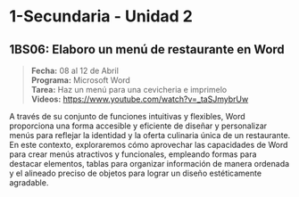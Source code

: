 # 1-Secundaria - Unidad 2

## 1BS06: Elaboro un menú de restaurante en Word

> <i class="bi bi-calendar"></i> **Fecha:** 08 al 12 de Abril<br><i class="bi bi-laptop"></i> **Programa:** Microsoft Word <br><i class="bi bi-clipboard-check"></i> **Tarea:** Haz un menú para una cevicheria e imprimelo <br><i class="bi bi-youtube txt-red"></i> **Videos:** https://www.youtube.com/watch?v=_taSJmybrUw

 A través de su conjunto de funciones intuitivas y flexibles, Word proporciona una forma accesible y eficiente de diseñar y personalizar menús para reflejar la identidad y la oferta culinaria única de un restaurante. En este contexto, exploraremos cómo aprovechar las capacidades de Word para crear menús atractivos y funcionales, empleando formas para destacar elementos, tablas para organizar información de manera ordenada y el alineado preciso de objetos para lograr un diseño estéticamente agradable.